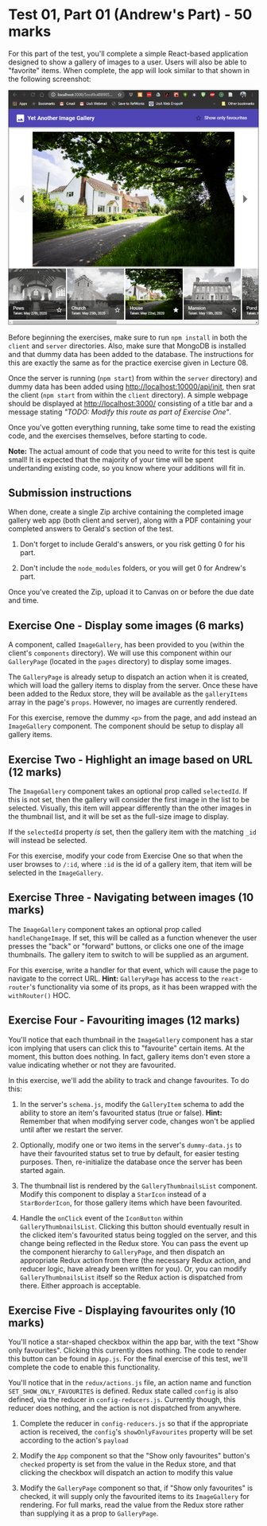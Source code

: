 # Test 01, Part 01 (Andrew's Part) - 50 marks
For this part of the test, you'll complete a simple React-based application designed to show a gallery of images to a user. Users will also be able to "favorite" items. When complete, the app will look similar to that shown in the following screenshot:

![](./spec/screenshot.PNG)

Before beginning the exercises, make sure to run `npm install` in both the `client` and `server` directories. Also, make sure that MongoDB is installed and that dummy data has been added to the database. The instructions for this are exactly the same as for the practice exercise given in Lecture 08.

Once the server is running (`npm start`) from within the `server` directory) and dummy data has been added using <http://localhost:10000/api/init>, then srat the client (`npm start` from within the `client` directory). A simple webpage should be displayed at <http://localhost:3000/> consisting of a title bar and a message stating *"TODO: Modify this route as part of Exercise One"*.

Once you've gotten everything running, take some time to read the existing code, and the exercises themselves, before starting to code.

**Note:** The actual amount of code that you need to write for this test is quite small! It is expected that the majority of your time will be spent undertanding existing code, so you know where your additions will fit in.

## Submission instructions
When done, create a single Zip archive containing the completed image gallery web app (both client and server), along with a PDF containing your completed answers to Gerald's section of the test.

1. Don't forget to include Gerald's answers, or you risk getting 0 for his part.

2. Don't include the `node_modules` folders, or you will get 0 for Andrew's part.

Once you've created the Zip, upload it to Canvas on or before the due date and time.


## Exercise One - Display some images (6 marks)
A component, called `ImageGallery`, has been provided to you (within the client's `components` directory). We will use this component within our `GalleryPage` (located in the `pages` directory) to display some images.

The `GalleryPage` is already setup to dispatch an action when it is created, which will load the gallery items to display from the server. Once these have been added to the Redux store, they will be available as the `galleryItems` array in the page's `props`. However, no images are currently rendered.

For this exercise, remove the dummy `<p>` from the page, and add instead an `ImageGallery` component. The component should be setup to display all gallery items.


## Exercise Two - Highlight an image based on URL (12 marks)
The `ImageGallery` component takes an optional prop called `selectedId`. If this is not set, then the gallery will consider the first image in the list to be selected. Visually, this item will appear differently than the other images in the thumbnail list, and it will be set as the full-size image to display.

If the `selectedId` property *is* set, then the gallery item with the matching `_id` will instead be selected.

For this exercise, modify your code from Exercise One so that when the user browses to `/:id`, where `:id` is the id of a gallery item, that item will be selected in the `ImageGallery`.


## Exercise Three - Navigating between images (10 marks)
The `ImageGallery` component takes an optional prop called `handleChangeImage`. If set, this will be called as a function whenever the user presses the "back" or "forward" buttons, or clicks one one of the image thumbnails. The gallery item to switch to will be supplied as an argument.

For this exercise, write a handler for that event, which will cause the page to navigate to the correct URL. **Hint:** `GalleryPage` has access to the `react-router`'s functionality via some of its props, as it has been wrapped with the `withRouter()` HOC.


## Exercise Four - Favouriting images (12 marks)
You'll notice that each thumbnail in the `ImageGallery` component has a star icon implying that users can click this to "favourite" certain items. At the moment, this button does nothing. In fact, gallery items don't even store a value indicating whether or not they are favourited.

In this exercise, we'll add the ability to track and change favourites. To do this:

1. In the server's `schema.js`, modify the `GalleryItem` schema to add the ability to store an item's favourited status (true or false). **Hint:** Remember that when modifying server code, changes won't be applied until after we restart the server.

2. Optionally, modify one or two items in the server's `dummy-data.js` to have their favourited status set to true by default, for easier testing purposes. Then, re-initialize the database once the server has been started again.

3. The thumbnail list is rendered by the `GalleryThumbnailsList` component. Modify this component to display a `StarIcon` instead of a `StarBorderIcon`, for those gallery items which have been favourited.

4. Handle the `onClick` event of the `IconButton` within `GalleryThumbnailsList`. Clicking this button should eventually result in the clicked item's favourited status being toggled on the server, and this change being reflected in the Redux store. You can pass the event up the component hierarchy to `GalleryPage`, and then dispatch an appropriate Redux action from there (the necessary Redux action, and reducer logic, have already been written for you). Or, you can modify `GalleryThumbnailsList` itself so the Redux action is dispatched from there. Either approach is acceptable.


## Exercise Five - Displaying favourites only (10 marks)
You'll notice a star-shaped checkbox within the app bar, with the text "Show only favourites". Clicking this currently does nothing. The code to render this button can be found in `App.js`. For the final exercise of this test, we'll complete the code to enable this functionality.

You'll notice that in the `redux/actions.js` file, an action name and function `SET_SHOW_ONLY_FAVOURITES` is defined. Redux state called `config` is also defined, via the reducer in `config-reducers.js`. Currently though, this reducer does nothing, and the action is not dispatched from anywhere.

1. Complete the reducer in `config-reducers.js` so that if the appropriate action is received, the `config`'s `showOnlyFavourites` property will be set according to the action's `payload`

2. Modify the `App` component so that the "Show only favourites" button's `checked` property is set from the value in the Redux store, and that clicking the checkbox will dispatch an action to modify this value

3. Modify the `GalleryPage` component so that, if "Show only favourites" is checked, it will supply only the favourited items to its `ImageGallery` for rendering. For full marks, read the value from the Redux store rather than supplying it as a prop to `GalleryPage`.